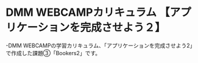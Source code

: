 # DMM WEBCAMPカリキュラム 【アプリケーションを完成させよう２】
-DMM WEBCAMPの学習カリキュラム、「アプリケーションを完成させよう2」で作成した課題③「Bookers2」です。